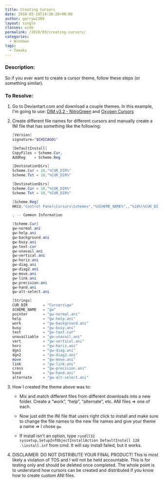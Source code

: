 ```yaml
---
title: Creating Cursors
date: 2018-03-18T14:36:20+00:00
author: gerryw1389
layout: single
classes: wide
permalink: /2018/03/creating-cursors/
categories:
  - Windows
tags:
  - Tweaks
---
```

<!--more-->

### Description:

So if you ever want to create a cursor theme, follow these steps (or something similar).

### To Resolve:

1. Go to Deviantart.com and download a couple themes. In this example, I'm going to use: [DIM v3.2 - NitroGreen](https://blooguy.deviantart.com/art/DIM-v3-1-NitroGreen-578318821) and [Oxygen Cursors](https://lavalon.deviantart.com/art/Oxygen-Cursors-76614092)

2. Create different file names for different cursors and manually create a INI file that has something like the following:

   ```powershell
   [Version]
   signature="$CHICAGO$"

   [DefaultInstall]
   CopyFiles = Scheme.Cur, 
   AddReg    = Scheme.Reg

   [DestinationDirs]
   Scheme.Cur = 10,"%CUR_DIR%"
   Scheme.Txt = 10,"%CUR_DIR%"

   [DestinationDirs]
   Scheme.Cur = 10,"%CUR_DIR%"
   Scheme.Txt = 10,"%CUR_DIR%"

   [Scheme.Reg]
   HKCU,"Control Panel\Cursors\Schemes","%SCHEME_NAME%",,"%10%\%CUR_DIR%\%pointer%,%10%\%CUR_DIR%\%help%,%10%\%CUR_DIR%\%work%,%10%\%CUR_DIR%\%busy%,%10%\%CUR_DIR%\%cross%,%10%\%CUR_DIR%\%Text%,%10%\%CUR_DIR%\%Hand%,%10%\%CUR_DIR%\%unavailiable%,%10%\%CUR_DIR%\%Vert%,%10%\%CUR_DIR%\%Horz%,%10%\%CUR_DIR%\%Dgn1%,%10%\%CUR_DIR%\%Dgn2%,%10%\%CUR_DIR%\%move%,%10%\%CUR_DIR%\%alternate%,%10%\%CUR_DIR%\%link%"

   ; -- Common Information

   [Scheme.Cur]
   gw-normal.ani
   gw-help.ani
   gw-background.ani
   gw-busy.ani
   gw-text.cur
   gw-unavail.ani
   gw-vertical.ani
   gw-horiz.ani
   gw-diag.ani
   gw-diag2.ani
   gw-move.ani
   gw-link.ani
   gw-precision.ani
   gw-hand.ani
   gw-alt-select.ani

   [Strings]
   CUR_DIR       = "Cursors\gw"
   SCHEME_NAME   = "gw"
   pointer       = "gw-normal.ani"
   help          = "gw-help.ani"
   work          = "gw-background.ani"
   busy          = "gw-busy.ani"
   text          = "gw-text.cur"
   unavailiable  = "gw-unavail.ani"
   vert          = "gw-vertical.ani"
   horz          = "gw-horiz.ani"
   dgn1          = "gw-diag.ani"
   dgn2          = "gw-diag2.ani"
   move          = "gw-move.ani"
   link          = "gw-link.ani"
   cross         = "gw-precision.ani"
   hand          = "gw-hand.ani"
   alternate     = "gw-alt-select.ani"
   ```

3. How I created the theme above was to:

   - Mix and match different files from different downloads into a new folder. Create a &#8220;work&#8221;, &#8220;help&#8221;, &#8220;alternate&#8221;, etc. ANI files => one of each.

   - Now just edit the INI file that users right click to install and make sure to change the file names to the new file names and give your theme a name => I chose `gw`.

   - If install isn't an option, type `rundll32 syssetup,SetupInfObjectInstallAction DefaultInstall 128 .\install.inf` from cmd. It will say install failed, but it works.

4. DISCLAIMER: DO NOT DISTRIBUTE YOUR FINAL PRODUCT! This is most likely a violation of TOS and I will not be held accountable. This is for testing only and should be deleted once completed. The whole point is to understand how cursors can be created and distributed if you know how to create custom ANI files.

